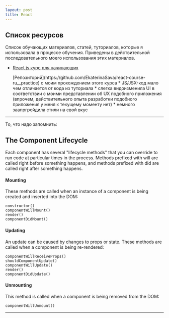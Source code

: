 ```yaml
---
layout: post
title: React
---
```


<h2 class="post__small-heading">Список ресурсов</h2>

Список обучающих материалов, статей, туториалов, которые я использовала в процессе обучения.
Приведены в действительной последовательного моего использования этих материалов.

* [React.js курс для начинающих](https://www.gitbook.com/book/maxfarseer/react-course-ru])

  <div class="list__desc">
  [Репозиторий](https://github.com/EkaterinaSava/react-course-ru__practice) с моим прохождением этого курса
    * JS/JSX-код мало чем отличается от кода из туториала
    * слегка видоизменила UI в соответствии с моими представлении об UX подобного приложения
    (впрочем, действительного опыта разработки подобного приложения у меня к текущему моменту нет)
    * немного заапргрейдила стили на свой вкус
  </div>  

---

То, что надо запомнить:

<h2 class="post__small-heading">The Component Lifecycle</h2>

Each component has several "lifecycle methods" that you can override
to run code at particular times in the process. Methods prefixed with
will are called right before something happens, and methods
prefixed with did are called right after something happens.

#### Mounting

These methods are called when an instance of a component is being created and inserted into the DOM:


    constructor()
    componentWillMount()
    render()
    componentDidMount()


#### Updating

An update can be caused by changes to props or state. These methods are called when a component is being re-rendered:

    componentWillReceiveProps()
    shouldComponentUpdate()
    componentWillUpdate()
    render()
    componentDidUpdate()

#### Unmounting

This method is called when a component is being removed from the DOM:

    componentWillUnmount()



---

<!-- 11/01/2017 -->

